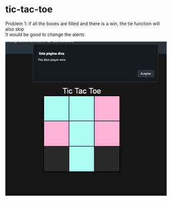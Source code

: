 # tic-tac-toe
Problem 1: if all the boxes are filled and there is a win, the tie function will also skip <br>
It would be good to change the alerts

![tic tac toe](https://github.com/daniellcc/tic-tac-toe/blob/master/tic-tac-toe.png)

